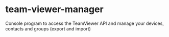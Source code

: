 # team-viewer-manager
Console program to access the TeamViewer API and manage your devices, contacts and groups (export and import)

